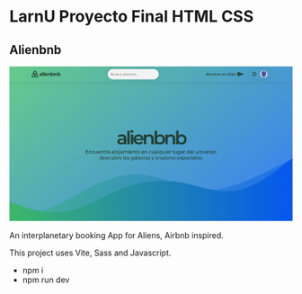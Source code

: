 # LarnU Proyecto Final HTML CSS

## Alienbnb

![plot](./src/assets/localhost_3000_index.html.png)

An interplanetary booking App for Aliens, Airbnb inspired.

This project uses Vite, Sass and Javascript.

- npm i
- npm run dev
